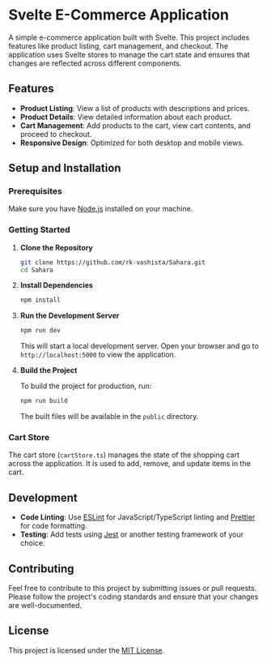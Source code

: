 # Svelte E-Commerce Application

A simple e-commerce application built with Svelte. This project includes features like product listing, cart management, and checkout. The application uses Svelte stores to manage the cart state and ensures that changes are reflected across different components.

## Features

- **Product Listing**: View a list of products with descriptions and prices.
- **Product Details**: View detailed information about each product.
- **Cart Management**: Add products to the cart, view cart contents, and proceed to checkout.
- **Responsive Design**: Optimized for both desktop and mobile views.

## Setup and Installation

### Prerequisites

Make sure you have [Node.js](https://nodejs.org/) installed on your machine.

### Getting Started

1. **Clone the Repository**

   ```bash
   git clone https://github.com/rk-vashista/Sahara.git
   cd Sahara
   ```

2. **Install Dependencies**

   ```bash
   npm install
   ```

3. **Run the Development Server**

   ```bash
   npm run dev
   ```

   This will start a local development server. Open your browser and go to `http://localhost:5000` to view the application.

4. **Build the Project**

   To build the project for production, run:

   ```bash
   npm run build
   ```

   The built files will be available in the `public` directory.


### Cart Store

The cart store (`cartStore.ts`) manages the state of the shopping cart across the application. It is used to add, remove, and update items in the cart.

## Development

- **Code Linting**: Use [ESLint](https://eslint.org/) for JavaScript/TypeScript linting and [Prettier](https://prettier.io/) for code formatting.
- **Testing**: Add tests using [Jest](https://jestjs.io/) or another testing framework of your choice.

## Contributing

Feel free to contribute to this project by submitting issues or pull requests. Please follow the project's coding standards and ensure that your changes are well-documented.

## License

This project is licensed under the [MIT License](LICENSE).
